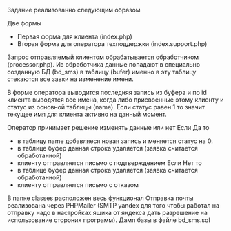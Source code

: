 Задание реализованно следующим образом

Две формы
- Первая форма для клиента (index.php)
- Вторая форма для оператора техподдержки (index.support.php)

Запрос отправляемый клиентом обрабатывается обработчиком (processor.php). Из обработчика данные попадают 
в специально созданную БД (bd_sms) в таблицу (bufer) именно в эту таблицу стекаются все завки на изменение имени.

В форме оператора выводится последняя запись из буфера и по id клиента выводятся все имена, когда либо присвоенные этому клиенту 
и статус из основной таблицы (name).
Если статус равен 1 то значит текущее имя для клиента активно на данный момент.

Оператор принимает решение изменять данные или нет
Если Да то 
- в таблицу name добавляеся новая запись и меняется статус на 0.
- в таблице буфер данная строка удаляется (заявка считается обработанной)
- клиенту отправляется письмо с подтверждением
Если Нет то
- в таблице буфер данная строка удаляется (заявка считается обработанной)
- клиенту отправляется письмо с отказом

В папке classes расположен весь функционал
Отправка почты реализована через PHPMailer (SMTP yandex для того чтобы работал на отправку надо в настройках ящика от яндекса дать разрешение
на использование стороних программ).
Дамп базы в файле bd_sms.sql